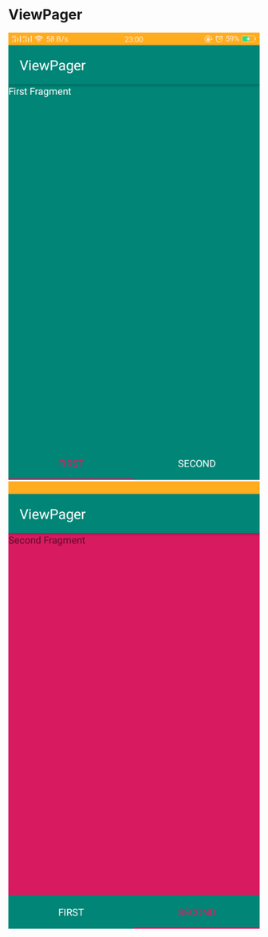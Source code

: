 # ViewPager

![alt text](https://github.com/ClarissaSanindita/ViewPager/blob/master/12.png)
![alt text](https://github.com/ClarissaSanindita/ViewPager/blob/master/13.png)
